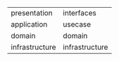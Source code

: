 |    |    |
| ---- | ---- |
|  presentation  |  interfaces |
|  application|  usecase |
| domain  |  domain  |
| infrastructure  |  infrastructure  |
